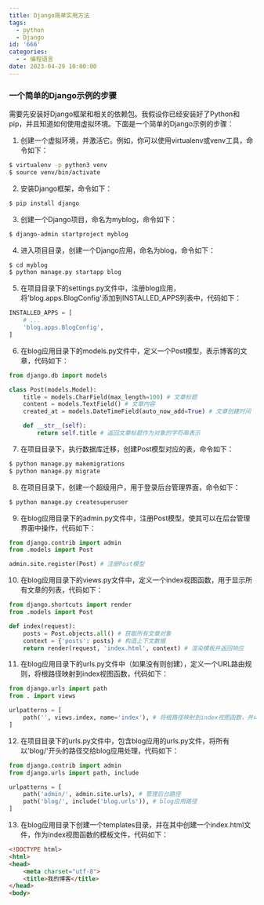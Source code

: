```yaml
---
title: Django简单实用方法
tags:
  - python
  - Django
id: '666'
categories:
  - - 编程语言
date: 2023-04-29 10:00:00
---
```


### 一个简单的Django示例的步骤
需要先安装好Django框架和相关的依赖包。我假设你已经安装好了Python和pip，并且知道如何使用虚拟环境。下面是一个简单的Django示例的步骤：

1. 创建一个虚拟环境，并激活它。例如，你可以使用virtualenv或venv工具，命令如下：

```bash
$ virtualenv -p python3 venv
$ source venv/bin/activate
```

2. 安装Django框架，命令如下：

```bash
$ pip install django
```

3. 创建一个Django项目，命名为myblog，命令如下：

```bash
$ django-admin startproject myblog
```

4. 进入项目目录，创建一个Django应用，命名为blog，命令如下：

```bash
$ cd myblog
$ python manage.py startapp blog
```

5. 在项目目录下的settings.py文件中，注册blog应用，将'blog.apps.BlogConfig'添加到INSTALLED_APPS列表中，代码如下：

```python
INSTALLED_APPS = [
    # ...
    'blog.apps.BlogConfig',
]
```

6. 在blog应用目录下的models.py文件中，定义一个Post模型，表示博客的文章，代码如下：

```python
from django.db import models

class Post(models.Model):
    title = models.CharField(max_length=100) # 文章标题
    content = models.TextField() # 文章内容
    created_at = models.DateTimeField(auto_now_add=True) # 文章创建时间

    def __str__(self):
        return self.title # 返回文章标题作为对象的字符串表示
```

7. 在项目目录下，执行数据库迁移，创建Post模型对应的表，命令如下：

```bash
$ python manage.py makemigrations
$ python manage.py migrate
```

8. 在项目目录下，创建一个超级用户，用于登录后台管理界面，命令如下：

```bash
$ python manage.py createsuperuser
```

9. 在blog应用目录下的admin.py文件中，注册Post模型，使其可以在后台管理界面中操作，代码如下：

```python
from django.contrib import admin
from .models import Post

admin.site.register(Post) # 注册Post模型
```

10. 在blog应用目录下的views.py文件中，定义一个index视图函数，用于显示所有文章的列表，代码如下：

```python
from django.shortcuts import render
from .models import Post

def index(request):
    posts = Post.objects.all() # 获取所有文章对象
    context = {'posts': posts} # 构造上下文数据
    return render(request, 'index.html', context) # 渲染模板并返回响应
```

11. 在blog应用目录下的urls.py文件中（如果没有则创建），定义一个URL路由规则，将根路径映射到index视图函数，代码如下：

```python
from django.urls import path
from . import views

urlpatterns = [
    path('', views.index, name='index'), # 将根路径映射到index视图函数，并命名为index
]
```

12. 在项目目录下的urls.py文件中，包含blog应用的urls.py文件，将所有以'blog/'开头的路径交给blog应用处理，代码如下：

```python
from django.contrib import admin
from django.urls import path, include

urlpatterns = [
    path('admin/', admin.site.urls), # 管理后台路径
    path('blog/', include('blog.urls')), # blog应用路径
]
```

13. 在blog应用目录下创建一个templates目录，并在其中创建一个index.html文件，作为index视图函数的模板文件，代码如下：

```html
<!DOCTYPE html>
<html>
<head>
    <meta charset="utf-8">
    <title>我的博客</title>
</head>
<body>